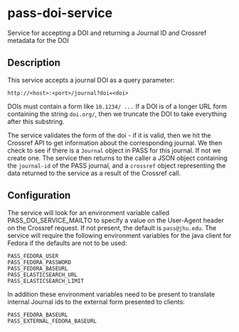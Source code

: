 # pass-doi-service
Service for accepting a DOI and returning a Journal ID and Crossref metadata for the DOI

## Description
This service accepts a journal DOI as a query parameter:

`http://<host>:<port>/journal?doi=<doi>`

DOIs must contain a form like `10.1234/ ...`
If a DOI is of a longer URL form containing the string `doi.org/`, then we truncate the DOI to take everything after this
substring.

The service validates the form of the doi - if it is valid, then we hit the Crossref API to get 
information about the corresponding journal. We then check to see if there is a 
`Journal` object in PASS for this journal. If not we create one. The service then 
returns to the caller a JSON object containing the `journal-id` of the PASS journal, 
and a `crossref` object representing the data returned to the service as a result of the Crossref call.

## Configuration
The service will look for an environment variable called PASS_DOI_SERVICE_MAILTO to 
specify a value on the User-Agent header on the Crossref request. If not present, the default is 
`pass@jhu.edu`. The service will require the following environment variables for the java client
for Fedora if the defaults are not to be used:

```
PASS_FEDORA_USER
PASS_FEDORA_PASSWORD
PASS_FEDORA_BASEURL
PASS_ELASTICSEARCH_URL
PASS_ELASTICSEARCH_LIMIT
```
In addition these environment variables need to be present to translate internal Journal ids to the external form presented to clients:
```
PASS_FEDORA_BASEURL
PASS_EXTERNAL_FEDORA_BASEURL
```

